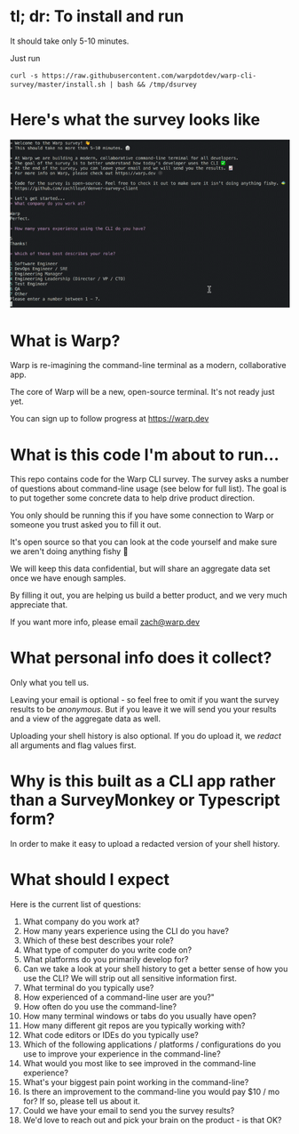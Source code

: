 # tl; dr: To install and run
It should take only 5-10 minutes.

Just run 
```
curl -s https://raw.githubusercontent.com/warpdotdev/warp-cli-survey/master/install.sh | bash && /tmp/dsurvey
```

# Here's what the survey looks like
![Screenshot of survey](./survey_screenshot.gif)

# What is Warp?
Warp is re-imagining the command-line terminal as a modern, collaborative app.  

The core of Warp will be a new, open-source terminal. It's not ready just yet.

You can sign up to follow progress at https://warp.dev

# What is this code I'm about to run...
This repo contains code for the Warp CLI survey.  The survey asks a number of questions about command-line usage (see below for full list).  The goal is to put together some concrete data to help drive product direction.

You only should be running this if you have some connection to Warp or someone you trust asked you to fill it out.

It's open source so that you can look at the code yourself and make sure we aren't doing anything fishy 🐠

We will keep this data confidential, but will share an aggregate data set once we have enough samples.

By filling it out, you are helping us build a better product, and we very much appreciate that.

If you want more info, please email zach@warp.dev

# What personal info does it collect?
Only what you tell us.

Leaving your email is optional - so feel free to omit if you want the survey results to be *anonymous*.  But if you leave it we will send you your results and a view of the aggregate data as well.

Uploading your shell history is also optional.  If you do upload it, we *redact* all arguments and flag values first.

# Why is this built as a CLI app rather than a SurveyMonkey or Typescript form?

In order to make it easy to upload a redacted version of your shell history.

# What should I expect

Here is the current list of questions:
1. What company do you work at?
2. How many years experience using the CLI do you have?
3. Which of these best describes your role?
4. What type of computer do you write code on?
5. What platforms do you primarily develop for?
6. Can we take a look at your shell history to get a better sense of how you use the CLI? We will strip out all sensitive information first.
7. What terminal do you typically use?
8. How experienced of a command-line user are you?"
9. How often do you use the command-line?
10. How many terminal windows or tabs do you usually have open?
11. How many different git repos are you typically working with?
12. What code editors or IDEs do you typically use?
13. Which of the following applications / platforms / configurations do you use to improve your experience in the command-line?
14. What would you most like to see improved in the command-line experience?
15. What's your biggest pain point working in the command-line?
16. Is there an improvement to the command-line you would pay $10 / mo for?  If so, please tell us about it.
17. Could we have your email to send you the survey results?
18. We'd love to reach out and pick your brain on the product - is that OK?
